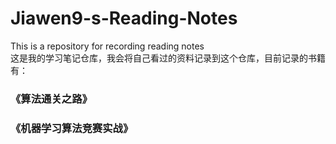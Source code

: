 # Jiawen9-s-Reading-Notes
This is a repository for recording reading notes  
这是我的学习笔记仓库，我会将自己看过的资料记录到这个仓库，目前记录的书籍有：  
### 《算法通关之路》
### 《机器学习算法竞赛实战》
